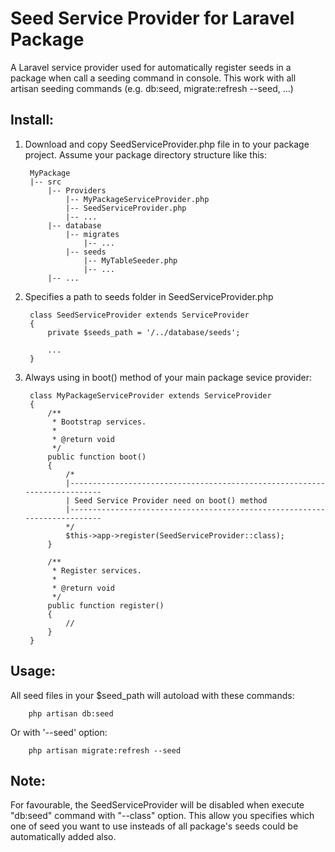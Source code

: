 # Seed Service Provider for Laravel Package

A Laravel service provider used for automatically register seeds in a package when call a seeding command in console. This work with all artisan seeding commands (e.g. db:seed, migrate:refresh --seed, ...)

## Install:

1. Download and copy SeedServiceProvider.php file in to your package project.
   Assume your package directory structure like this:

        MyPackage
        |-- src
            |-- Providers
                |-- MyPackageServiceProvider.php
                |-- SeedServiceProvider.php
                |-- ...
            |-- database
                |-- migrates
                    |-- ...
                |-- seeds
                    |-- MyTableSeeder.php
                    |-- ...
            |-- ...


2. Specifies a path to seeds folder in SeedServiceProvider.php

        class SeedServiceProvider extends ServiceProvider
        {
            private $seeds_path = '/../database/seeds';
            
            ...
        }

3. Always using in boot() method of your main package sevice provider:

        class MyPackageServiceProvider extends ServiceProvider
        {
            /**
             * Bootstrap services.
             *
             * @return void
             */
            public function boot()
            {
                /*
                |--------------------------------------------------------------------------
                | Seed Service Provider need on boot() method
                |--------------------------------------------------------------------------
                */
                $this->app->register(SeedServiceProvider::class);
            }

            /**
             * Register services.
             *
             * @return void
             */
            public function register()
            {
                //
            }
        }


## Usage:
All seed files in your $seed_path will autoload with these commands:

        php artisan db:seed

Or with '--seed' option:

        php artisan migrate:refresh --seed

## Note:
For favourable, the SeedServiceProvider will be disabled when execute "db:seed" command with "--class" option. This allow you specifies which one of seed you want to use insteads of all package's seeds could be automatically added also.
